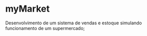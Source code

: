 # myMarket
Desenvolvimento de um sistema de vendas e estoque simulando funcionamento de um supermercado;
